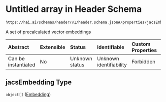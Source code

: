 # Untitled array in Header Schema

```txt
https://hai.ai/schemas/header/v1/header.schema.json#/properties/jacsEmbedding
```

A set of precalculated vector embeddings

| Abstract            | Extensible | Status         | Identifiable            | Custom Properties | Additional Properties | Access Restrictions | Defined In                                                                                |
| :------------------ | :--------- | :------------- | :---------------------- | :---------------- | :-------------------- | :------------------ | :---------------------------------------------------------------------------------------- |
| Can be instantiated | No         | Unknown status | Unknown identifiability | Forbidden         | Allowed               | none                | [header.schema.json\*](../../schemas/header/v1/header.schema.json "open original schema") |

## jacsEmbedding Type

`object[]` ([Embedding](header-properties-jacsembedding-embedding.md))
